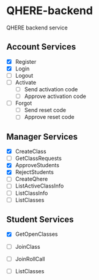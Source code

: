 # QHERE-backend

QHERE backend service

## Account Services

* [x] Register
* [x] Login
* [ ] Logout
* [ ] Activate
  * [ ] Send activation code
  * [ ] Approve activation code
* [ ] Forgot
  * [ ] Send reset code
  * [ ] Approve reset code
  
## Manager Services

* [x] CreateClass
* [ ] GetClassRequests
* [x] ApproveStudents
* [x] RejectStudents
* [ ] CreateQhere
* [ ] ListActiveClassInfo
* [ ] ListClassInfo
* [ ] ListClasses

## Student Services

* [x] GetOpenClasses
* [ ] JoinClass
* [ ] JoinRollCall
* [ ] ListClasses




